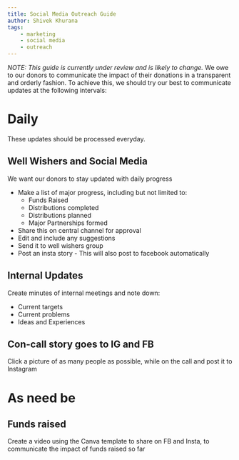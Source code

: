 ```yaml
---
title: Social Media Outreach Guide
author: Shivek Khurana
tags:
	- marketing
	- social media
	- outreach
---
```


*NOTE: This guide is currently under review and is likely to change.* 
We owe to our donors to communicate the impact of their donations in a transparent and orderly fashion. 
To achieve this, we should try our best to communicate updates at the following intervals:

# Daily

These updates should be processed everyday.

## Well Wishers and Social Media

We want our donors to stay updated with daily progress

- Make a list of major progress, including but not limited to:
    - Funds Raised
    - Distributions completed
    - Distributions planned
    - Major Partnerships formed
- Share this on central channel for approval
- Edit and include any suggestions
- Send it to well wishers group
- Post an insta story - This will also post to facebook automatically

## Internal Updates

Create minutes of internal meetings and note down:

- Current targets
- Current problems
- Ideas and Experiences

## Con-call story goes to IG and FB

Click a picture of as many people as possible, while on the call and post it to Instagram

# As need be

## Funds raised

Create a video using the Canva template to share on FB and Insta, to communicate the impact of funds raised so far

